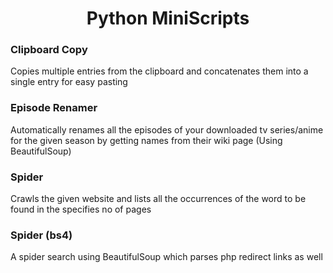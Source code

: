 # <center>Python MiniScripts</center>

### Clipboard Copy
Copies multiple entries from the clipboard and concatenates them into a single entry for easy pasting

### Episode Renamer
Automatically renames all the episodes of your downloaded tv series/anime for the given season by getting names from their wiki page (Using BeautifulSoup)

### Spider
Crawls the given website and lists all the occurrences of the word to be found in the specifies no of pages

### Spider (bs4)
A spider search using BeautifulSoup which parses php redirect links as well
